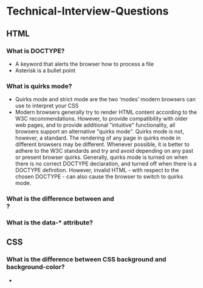 # Technical-Interview-Questions

## HTML

### What is DOCTYPE?

* A keyword that alerts the browser how to process a file
* Asterisk is a bullet point

### What is quirks mode?

* Quirks mode and strict mode are the two ’modes’ modern browsers can use to interpret your CSS
* Modern browsers generally try to render HTML content according to the W3C recommendations. However, to provide compatibility with older web pages, and to provide additional "intuitive" functionality, all browsers support an alternative "quirks mode".
Quirks mode is not, however, a standard. The rendering of any page in quirks mode in different browsers may be different. Whenever possible, it is better to adhere to the W3C standards and try and avoid depending on any past or present browser quirks.
Generally, quirks mode is turned on when there is no correct DOCTYPE declaration, and turned off when there is a DOCTYPE definition. However, invalid HTML - with respect to the chosen DOCTYPE - can also cause the browser to switch to quirks mode.

### What is the difference between <span> and <div>?

### What is the data-* attribute?

## CSS

### What is the difference between CSS background and background-color?

* 
